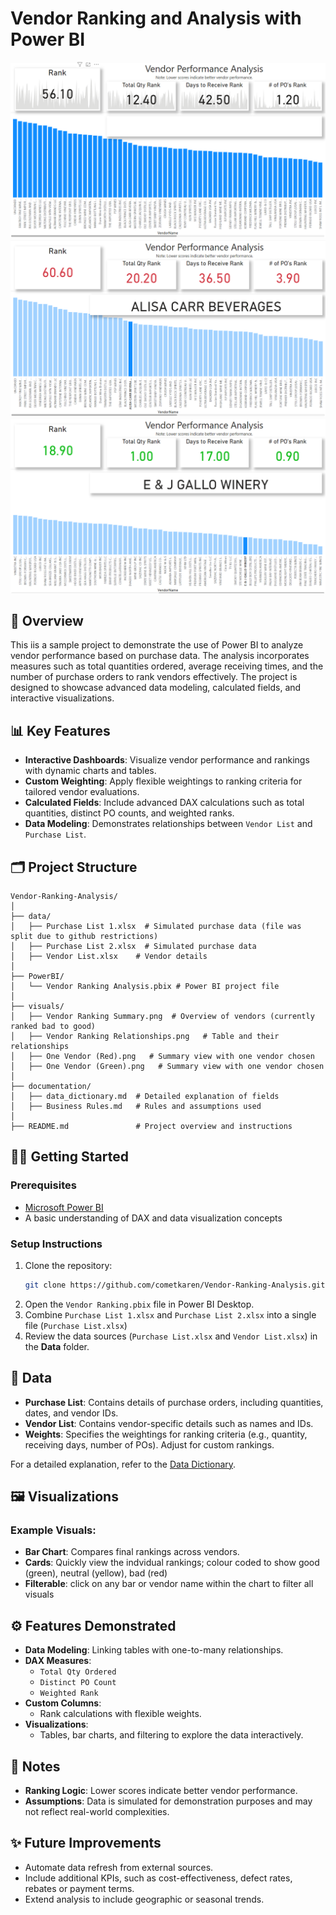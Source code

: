 <a name="Link"></a>  
# Vendor Ranking and Analysis with Power BI
![Vendor Ranking Analysis](./visuals/Vendor%20Ranking%20Summary.png)
![Looking at a low ranked vendor](./visuals/One%20Vendor%20(Red).png)
![Looking at a high ranked vendor](./visuals/One%20Vendor%20(Green).png)

## 📄 **Overview**
This iis a sample project to demonstrate the use of Power BI to analyze vendor performance based on purchase data. The analysis incorporates measures such as total quantities ordered, average receiving times, and the number of purchase orders to rank vendors effectively. The project is designed to showcase advanced data modeling, calculated fields, and interactive visualizations.

## 📊 **Key Features**
- **Interactive Dashboards**: Visualize vendor performance and rankings with dynamic charts and tables.
- **Custom Weighting**: Apply flexible weightings to ranking criteria for tailored vendor evaluations.
- **Calculated Fields**: Include advanced DAX calculations such as total quantities, distinct PO counts, and weighted ranks.
- **Data Modeling**: Demonstrates relationships between `Vendor List` and `Purchase List`.

## 🗂️ **Project Structure**
```
Vendor-Ranking-Analysis/
│
├── data/
│   ├── Purchase List 1.xlsx  # Simulated purchase data (file was split due to github restrictions)
│   ├── Purchase List 2.xlsx  # Simulated purchase data
│   ├── Vendor List.xlsx    # Vendor details
│
├── PowerBI/
│   └── Vendor Ranking Analysis.pbix # Power BI project file
│
├── visuals/
│   ├── Vendor Ranking Summary.png  # Overview of vendors (currently ranked bad to good)
│   ├── Vendor Ranking Relationships.png   # Table and their relationships
│   ├── One Vendor (Red).png   # Summary view with one vendor chosen
│   ├── One Vendor (Green).png   # Summary view with one vendor chosen
│
├── documentation/
│   ├── data_dictionary.md  # Detailed explanation of fields
│   ├── Business Rules.md   # Rules and assumptions used
│
├── README.md               # Project overview and instructions
```

## 🧑‍💻 **Getting Started**
### Prerequisites
- [Microsoft Power BI](https://powerbi.microsoft.com/)
- A basic understanding of DAX and data visualization concepts

### Setup Instructions
1. Clone the repository:
   ```bash
   git clone https://github.com/cometkaren/Vendor-Ranking-Analysis.git
   ```
2. Open the `Vendor Ranking.pbix` file in Power BI Desktop.
3. Combine `Purchase List 1.xlsx` and `Purchase List 2.xlsx` into a single file (`Purchase List.xlsx`)
4. Review the data sources (`Purchase List.xlsx` and `Vendor List.xlsx`) in the **Data** folder.

## 📁 **Data**
- **Purchase List**: Contains details of purchase orders, including quantities, dates, and vendor IDs.
- **Vendor List**: Contains vendor-specific details such as names and IDs.
- **Weights**: Specifies the weightings for ranking criteria (e.g., quantity, receiving days, number of POs). Adjust for custom rankings.

For a detailed explanation, refer to the [Data Dictionary](./documentation/data_dictionary.md).

## 🖼️ **Visualizations**
### Example Visuals:
- **Bar Chart**: Compares final rankings across vendors.
- **Cards**: Quickly view the indvidual rankings; colour coded to show good (green), neutral (yellow), bad (red)
- **Filterable**: click on any bar or vendor name within the chart to filter all visuals

## ⚙️ **Features Demonstrated**
- **Data Modeling**: Linking tables with one-to-many relationships.
- **DAX Measures**:
  - `Total Qty Ordered`
  - `Distinct PO Count`
  - `Weighted Rank`
- **Custom Columns**:
  - Rank calculations with flexible weights.
- **Visualizations**:
  - Tables, bar charts, and filtering to explore the data interactively.

## 📌 **Notes**
- **Ranking Logic**: Lower scores indicate better vendor performance.
- **Assumptions**: Data is simulated for demonstration purposes and may not reflect real-world complexities.

## ✨ **Future Improvements**
- Automate data refresh from external sources.
- Include additional KPIs, such as cost-effectiveness, defect rates, rebates or payment terms.
- Extend analysis to include geographic or seasonal trends.
